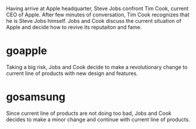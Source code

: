 Having arrive at Apple headquarter, Steve Jobs confront Tim Cook, current CEO of Apple.
After few minutes of conversation, Tim Cook recognizes that he is Steve Jobs himself. 
Jobs and Cook discuss the current situation of Apple and decide how to revive its reputaiton and fame. 

# goapple
Taking a big risk, Jobs and Cook decide to make a revolutionary change to current line of products with new design and features. 

# gosamsung
Since current line of products are not doing too bad, Jobs and Cook decides to make a minor change and continue with current line of products. 

